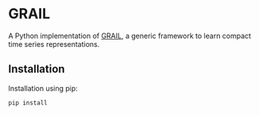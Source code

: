 # GRAIL

A Python implementation of [GRAIL](http://people.cs.uchicago.edu/~jopa/Papers/PaparrizosVLDB2019.pdf), a generic framework to learn compact time series representations. 

## Installation
Installation using pip:

`pip install `

